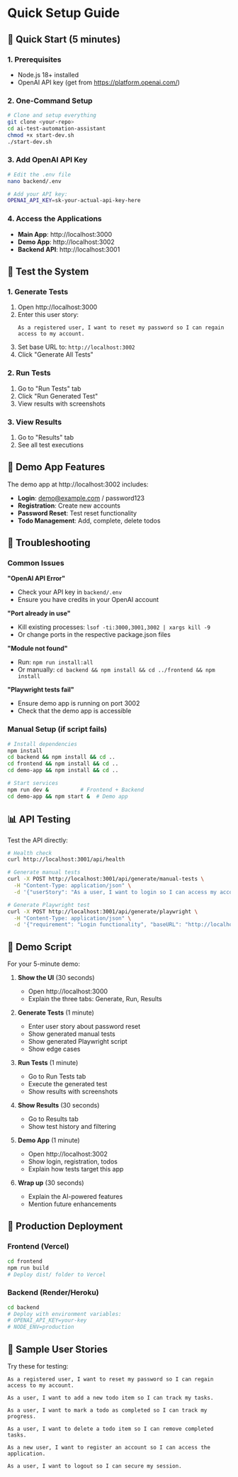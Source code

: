 # Quick Setup Guide

## 🚀 Quick Start (5 minutes)

### 1. Prerequisites
- Node.js 18+ installed
- OpenAI API key (get from https://platform.openai.com/)

### 2. One-Command Setup
```bash
# Clone and setup everything
git clone <your-repo>
cd ai-test-automation-assistant
chmod +x start-dev.sh
./start-dev.sh
```

### 3. Add OpenAI API Key
```bash
# Edit the .env file
nano backend/.env

# Add your API key:
OPENAI_API_KEY=sk-your-actual-api-key-here
```

### 4. Access the Applications
- **Main App**: http://localhost:3000
- **Demo App**: http://localhost:3002
- **Backend API**: http://localhost:3001

## 🧪 Test the System

### 1. Generate Tests
1. Open http://localhost:3000
2. Enter this user story:
   ```
   As a registered user, I want to reset my password so I can regain access to my account.
   ```
3. Set base URL to: `http://localhost:3002`
4. Click "Generate All Tests"

### 2. Run Tests
1. Go to "Run Tests" tab
2. Click "Run Generated Test"
3. View results with screenshots

### 3. View Results
1. Go to "Results" tab
2. See all test executions

## 🎯 Demo App Features

The demo app at http://localhost:3002 includes:
- **Login**: demo@example.com / password123
- **Registration**: Create new accounts
- **Password Reset**: Test reset functionality
- **Todo Management**: Add, complete, delete todos

## 🔧 Troubleshooting

### Common Issues

**"OpenAI API Error"**
- Check your API key in `backend/.env`
- Ensure you have credits in your OpenAI account

**"Port already in use"**
- Kill existing processes: `lsof -ti:3000,3001,3002 | xargs kill -9`
- Or change ports in the respective package.json files

**"Module not found"**
- Run: `npm run install:all`
- Or manually: `cd backend && npm install && cd ../frontend && npm install`

**"Playwright tests fail"**
- Ensure demo app is running on port 3002
- Check that the demo app is accessible

### Manual Setup (if script fails)

```bash
# Install dependencies
npm install
cd backend && npm install && cd ..
cd frontend && npm install && cd ..
cd demo-app && npm install && cd ..

# Start services
npm run dev &          # Frontend + Backend
cd demo-app && npm start &  # Demo app
```

## 📊 API Testing

Test the API directly:

```bash
# Health check
curl http://localhost:3001/api/health

# Generate manual tests
curl -X POST http://localhost:3001/api/generate/manual-tests \
  -H "Content-Type: application/json" \
  -d '{"userStory": "As a user, I want to login so I can access my account"}'

# Generate Playwright test
curl -X POST http://localhost:3001/api/generate/playwright \
  -H "Content-Type: application/json" \
  -d '{"requirement": "Login functionality", "baseURL": "http://localhost:3002"}'
```

## 🎥 Demo Script

For your 5-minute demo:

1. **Show the UI** (30 seconds)
   - Open http://localhost:3000
   - Explain the three tabs: Generate, Run, Results

2. **Generate Tests** (1 minute)
   - Enter user story about password reset
   - Show generated manual tests
   - Show generated Playwright script
   - Show edge cases

3. **Run Tests** (1 minute)
   - Go to Run Tests tab
   - Execute the generated test
   - Show results with screenshots

4. **Show Results** (30 seconds)
   - Go to Results tab
   - Show test history and filtering

5. **Demo App** (1 minute)
   - Open http://localhost:3002
   - Show login, registration, todos
   - Explain how tests target this app

6. **Wrap up** (30 seconds)
   - Explain the AI-powered features
   - Mention future enhancements

## 🚀 Production Deployment

### Frontend (Vercel)
```bash
cd frontend
npm run build
# Deploy dist/ folder to Vercel
```

### Backend (Render/Heroku)
```bash
cd backend
# Deploy with environment variables:
# OPENAI_API_KEY=your-key
# NODE_ENV=production
```

## 📝 Sample User Stories

Try these for testing:

```
As a registered user, I want to reset my password so I can regain access to my account.

As a user, I want to add a new todo item so I can track my tasks.

As a user, I want to mark a todo as completed so I can track my progress.

As a user, I want to delete a todo item so I can remove completed tasks.

As a new user, I want to register an account so I can access the application.

As a user, I want to logout so I can secure my session.
```

